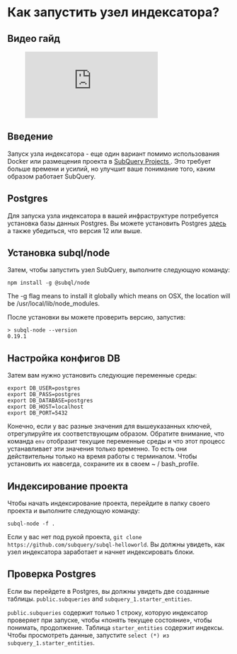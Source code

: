 # Как запустить узел индексатора?

## Видео гайд

<figure class="video_container">
  <iframe src="https://www.youtube.com/embed/QfNsR12ItnA" frameborder="0" allowfullscreen="true"></iframe>
</figure>

## Введение

Запуск узла индексатора - еще один вариант помимо использования Docker или размещения проекта в [ SubQuery Projects ](https://project.subquery.network/). Это требует больше времени и усилий, но улучшит ваше понимание того, каким образом работает SubQuery.

## Postgres

Для запуска узла индексатора в вашей инфраструктуре потребуется установка базы данных Postgres. Вы можете установить Postgres [ здесь ](https://www.postgresql.org/download/) а также убедиться, что версия 12 или выше.

## Установка subql/node

Затем, чтобы запустить узел SubQuery, выполните следующую команду:

```shell
npm install -g @subql/node
```

The -g flag means to install it globally which means on OSX, the location will be /usr/local/lib/node_modules.

После установки вы можете проверить версию, запустив:

```shell
> subql-node --version
0.19.1
```

## Настройка конфигов DB

Затем вам нужно установить следующие переменные среды:

```shell
export DB_USER=postgres
export DB_PASS=postgres
export DB_DATABASE=postgres
export DB_HOST=localhost
export DB_PORT=5432
```

Конечно, если у вас разные значения для вышеуказанных ключей, отрегулируйте их соответствующим образом. Обратите внимание, что команда ` env ` отобразит текущие переменные среды и что этот процесс устанавливает эти значения только временно. То есть они действительны только на время работы с терминалом. Чтобы установить их навсегда, сохраните их в своем ~ / bash_profile.

## Индексирование проекта

Чтобы начать индексирование проекта, перейдите в папку своего проекта и выполните следующую команду:

```shell
subql-node -f .
```

Если у вас нет под рукой проекта, ` git clone https://github.com/subquery/subql-helloworld `. Вы должны увидеть, как узел индексатора заработает и начнет индексировать блоки.

## Проверка Postgres

Если вы перейдете в Postgres, вы должны увидеть две созданные таблицы. `public.subqueries` and `subquery_1.starter_entities`.

`public.subqueries` содержит только 1 строку, которую индексатор проверяет при запуске, чтобы «понять текущее состояние», чтобы понимать, продолжение. Таблица ` starter_entities ` содержит индексы. Чтобы просмотреть данные, запустите ` select (*) из subquery_1.starter_entities `.

